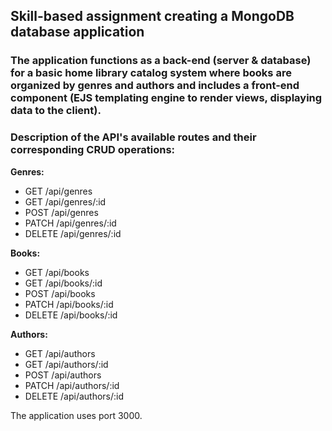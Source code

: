 ## Skill-based assignment creating a MongoDB database application  
     
### The application functions as a back-end (server & database) for a basic home library catalog system where books are organized by genres and authors and includes a front-end component (EJS templating engine to render views, displaying data to the client).      
  
### Description of the API's available routes and their corresponding CRUD operations:
    
**Genres:**    
    
- GET /api/genres    
- GET /api/genres/:id   
- POST /api/genres   
- PATCH /api/genres/:id    
- DELETE /api/genres/:id   

**Books:**     
    
- GET /api/books   
- GET /api/books/:id     
- POST /api/books   
- PATCH /api/books/:id   
- DELETE /api/books/:id    

**Authors:** 
          
- GET /api/authors       
- GET /api/authors/:id     
- POST /api/authors     
- PATCH /api/authors/:id    
- DELETE /api/authors/:id     
      
    
The application uses port 3000.      